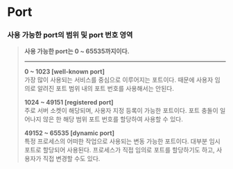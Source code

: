 # Port

### **사용 가능한 port의 범위 및 port 번호 영역**

> **사용 가능한 port는 0 \~ 65535까지이다.**
>
> ****
>
> **0 \~ 1023 \[well-known port]**\
> 가장 많이 사용되는 서비스를 중심으로 이루어지는 포트이다. 때문에 사용자 임의로 알려진 포트 범위 내의 포트 번호를 사용해서는 안된다.
>
>
>
> **1024 \~ 49151 \[registered port]**\
> 주로 서버 소켓이 해당되며, 사용자 지정 등록이 가능한 포트이다. 포트 충돌이 일어나지 않은 한 해당 범위 포트 번호를 할당하여 사용할 수 있다.
>
>
>
> **49152 \~ 65535 \[dynamic port]**\
> 특정 프로세스의 어떠한 작업으로 사용되는 변동 가능한 포트이다. 대부분 임시 포트로 할당되어 사용된다. 프로세스가 직접 임의로 포트를 할당하기도 하고, 사용자가 직접 변경할 수도 있다.
